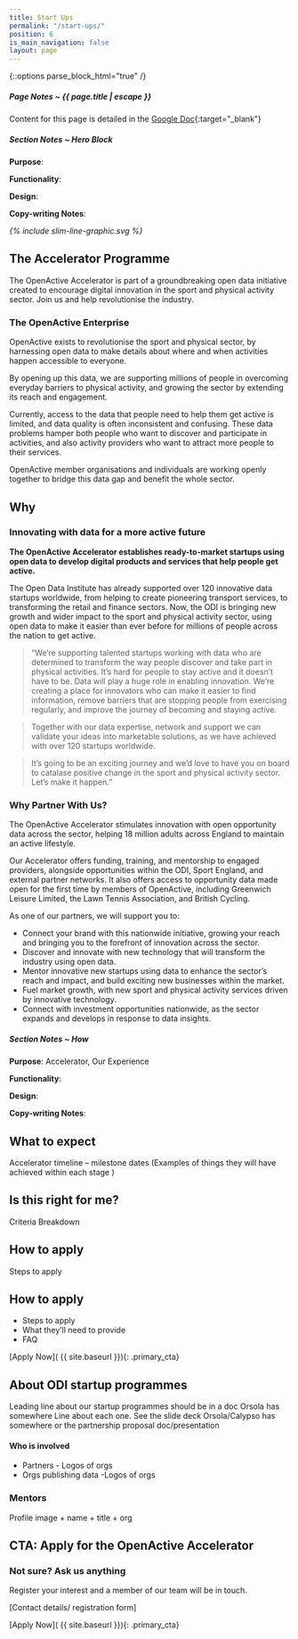 ```yaml
---
title: Start Ups
permalink: "/start-ups/"
position: 6
is_main_navigation: false
layout: page
---
```


{::options parse_block_html="true" /}

<article class="note-wrap">
<div class="notes">

##### Page Notes ~ {{ page.title | escape }}
Content for this page is detailed in the
[Google Doc](https://drive.google.com/open?id=1QgpdX_6fONlRttYt4qCld9u-v3dyMH9migaT9cjCjEM){:target="_blank"}

</div>
</article>

<article class="note-wrap">
<div class="notes">

##### Section Notes ~ Hero Block
**Purpose**:

**Functionality**:

**Design**:

**Copy-writing Notes**:

</div>
</article>

<article markdown="0" class="hero--sub">

<i class="line-graphic">{% include slim-line-graphic.svg %}</i>

<div>

# The Accelerator Programme

The OpenActive Accelerator is part of a groundbreaking open data initiative created to encourage digital innovation in the sport and physical activity sector. Join us and help revolutionise the industry.

</div>
<figure>
<div style="background: url({{ site.url }}/openactive/assets/images/sideplank.jpg)center center / cover no-repeat;"></div>
</figure>

</article>

<article>
<div class="one">

### The OpenActive Enterprise

OpenActive exists to revolutionise the sport and physical sector, by harnessing open data to make details about where and when activities happen accessible to everyone. 

By opening up this data, we are supporting millions of people in overcoming everyday barriers to physical activity, and growing the sector by extending its reach and engagement.

Currently, access to the data that people need to help them get active is limited, and data quality is often inconsistent and confusing. These data problems hamper both people who want to discover and participate in activities, and also activity providers who want to attract more people to their services.

OpenActive member organisations and individuals are working openly together to bridge this data gap and benefit the whole sector. 

</div>
</article>

<article>
<h2 class="sub-heading-two">Why</h2>
<div class="one">


### Innovating with data for a more active future

**The OpenActive Accelerator establishes ready-to-market startups using open data to develop digital products and services that help people get active.**

The Open Data Institute has already supported over 120 innovative data startups worldwide, from helping to create pioneering transport services, to transforming the retail and finance sectors. Now, the ODI is bringing new growth and wider impact to the sport and physical activity sector, using open data to make it easier than ever before for millions of people across the nation to get active.  

>“We’re supporting talented startups working with data who are determined to transform the way people discover and take part in physical activities. It’s hard for people to stay active and it doesn’t have to be. Data will play a huge role in enabling innovation. We’re creating a place for innovators who can make it easier to find information, remove barriers that are stopping people from exercising regularly, and improve the journey of becoming and staying active.

>Together with our data expertise, network and support we can validate your ideas into marketable solutions, as we have achieved with over 120 startups worldwide.

>It’s going to be an exciting journey and we’d love to have you on board to catalase positive change in the sport and physical activity sector. Let’s make it happen.”


### Why Partner With Us?

The OpenActive Accelerator stimulates innovation with open opportunity data across the sector, helping 18 million adults across England to maintain an active lifestyle. 

Our Accelerator offers funding, training, and mentorship to engaged providers, alongside opportunities within the ODI, Sport England, and external partner networks. It also offers access to opportunity data made open for the first time by members of OpenActive, including Greenwich Leisure Limited, the Lawn Tennis Association, and British Cycling.

As one of our partners, we will support you to:

* Connect your brand with this nationwide initiative, growing your reach and bringing you to the forefront of innovation across the sector. 
* Discover and innovate with new technology that will transform the industry using open data.
* Mentor innovative new startups using data to enhance the sector’s reach and impact, and build exciting new businesses within the market.
* Fuel market growth, with new sport and physical activity services driven by innovative technology.
* Connect with investment opportunities nationwide, as the sector expands and develops in response to data insights.

</div>
</article>


<article class="note-wrap">
<div class="notes">

##### Section Notes ~ How
**Purpose**: Accelerator, Our Experience

**Functionality**:

**Design**:

**Copy-writing Notes**:

</div>
</article>

<article>
<h2 class="sub-heading-two">What to expect</h2>

<div class="one">

Accelerator timeline – milestone dates (Examples of things they will have achieved within each stage
)

</div>
</article>

<article>
<h2 class="sub-heading-two">Is this right for me?</h2>

<div class="one">

Criteria Breakdown

</div>
</article>

<article>
<h2 class="sub-heading-two">How to apply</h2>

<div class="one">
Steps to apply

</div>
</article>

<article>
<h2 class="sub-heading-two">How to apply</h2>

<div class="one">

* Steps to apply
* What they’ll need to provide
* FAQ


</div>
</article>

<article>
<div class="one">
[Apply Now]( {{ site.baseurl }}){: .primary_cta}

</div>
</article>

<article>
<h2 class="sub-heading-two">About ODI startup programmes</h2>

<div class="one">

Leading line about our startup programmes should be in a doc Orsola has somewhere
Line about each one. See the slide deck Orsola/Calypso has somewhere or the partnership proposal doc/presentation

#### Who is involved
* Partners - Logos of orgs
* Orgs publishing data -Logos of orgs

</div>
<div class="one">

### Mentors
Profile image + name + title + org
</div>
</article>


<article>
<h2 class="sub-heading-two">CTA: Apply for the OpenActive Accelerator</h2>


<div class="one">


### Not sure? Ask us anything
Register your interest and a member of our team will be in touch.

[Contact details/ registration form]

[Apply Now]( {{ site.baseurl }}){: .primary_cta}

</div>

</article>